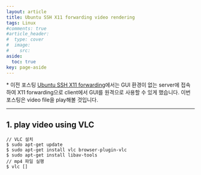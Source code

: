 ```yaml
---
layout: article
title: Ubuntu SSH X11 forwarding video rendering
tags: Linux
#comments: true
#article_header:
#  type: cover
#  image:
#    src:
aside:
  toc: true
key: page-aside
---
```


  \* 이전 포스팅 [Ubuntu SSH X11 forwarding](https://loteeyoon.github.io/2022/01/22/Ubuntu-ssh-X11-forwarding.html)에서는 GUI 환경이 없는 server에 접속하여 X11 forwarding으로 client에서 GUI를 원격으로 사용할 수 있게 했습니다. 이번 포스팅은 video file을 play해볼 것입니다.

---------------------------------------------------------

## 1. play video using VLC

    // VLC 설치
    $ sudo apt-get update
    $ sudo apt-get install vlc browser-plugin-vlc
    $ sudo apt-get install libav-tools
    // mp4 파일 실행
    $ vlc []

